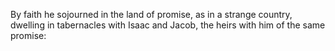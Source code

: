 By faith he sojourned in the land of promise, as in a strange country, dwelling in tabernacles with Isaac and Jacob, the heirs with him of the same promise:
